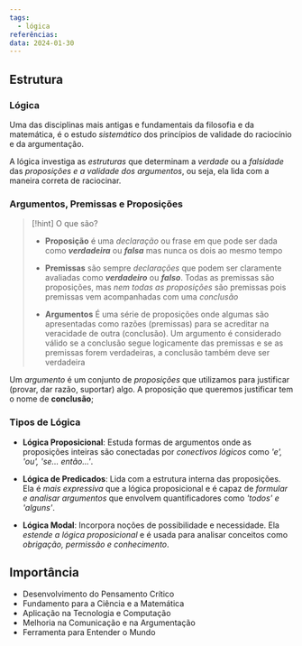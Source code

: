 ```yaml
---
tags:
  - lógica
referências: 
data: 2024-01-30
---
```

## Estrutura

### Lógica

Uma das disciplinas mais antigas e fundamentais da filosofia e da matemática, é o estudo *sistemático* dos princípios de validade do raciocínio e da argumentação.

A lógica investiga as *estruturas* que determinam a *verdade* ou a *falsidade* das *proposições e a validade dos argumentos*, ou seja, ela lida com a maneira correta de raciocinar.
### Argumentos, Premissas e Proposições

> [!hint] O que são?
> - **Proposição** é uma *declaração* ou frase em que pode ser dada como ***verdadeira*** ou ***falsa*** mas nunca os dois ao mesmo tempo
>
> - **Premissas** são sempre *declarações* que podem ser claramente avaliadas como ***verdadeiro*** ou ***falso***. Todas as premissas são proposições, mas *nem todas as proposições* são premissas pois premissas vem acompanhadas com uma *conclusão*
> 
> - **Argumentos** É uma série de proposições onde algumas são apresentadas como razões (premissas) para se acreditar na veracidade de outra (conclusão). Um argumento é considerado válido se a conclusão segue logicamente das premissas e se as premissas forem verdadeiras, a conclusão também deve ser verdadeira

Um *argumento* é um conjunto de *proposições* que utilizamos para justificar (provar, dar razão, suportar) algo. A proposição que queremos justificar tem o nome de **conclusão**;

### Tipos de Lógica

-  **Lógica Proposicional**: Estuda formas de argumentos onde as proposições inteiras são conectadas por *conectivos lógicos* como *'e', 'ou', 'se... então...'*.

-  **Lógica de Predicados**: Lida com a estrutura interna das proposições. Ela é *mais expressiva* que a lógica proposicional e é capaz de *formular e analisar argumentos* que envolvem quantificadores como *'todos' e 'alguns'*.

-  **Lógica Modal**: Incorpora noções de possibilidade e necessidade. Ela *estende a lógica proposicional* e é usada para analisar conceitos como *obrigação, permissão e conhecimento*.

## Importância

- Desenvolvimento do Pensamento Crítico
- Fundamento para a Ciência e a Matemática
- Aplicação na Tecnologia e Computação
- Melhoria na Comunicação e na Argumentação
- Ferramenta para Entender o Mundo
